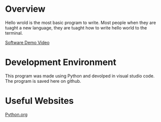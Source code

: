 
# Overview

Hello wrold is the most basic program to write. Most people when they are tuaght a new language, they are tuaght how to write hello world to the terminal. 

[Software Demo Video](http://youtube.link.goes.here)

# Development Environment

This program was made using Python and devolped in visual studio code. The program is saved here on github.


# Useful Websites

[Python.org](https://www.python.org/)
